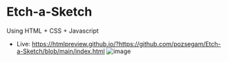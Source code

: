 # Etch-a-Sketch
Using HTML + CSS + Javascript
- Live: https://htmlpreview.github.io/?https://github.com/pozsegam/Etch-a-Sketch/blob/main/index.html
![image](https://user-images.githubusercontent.com/97035194/155748196-4d76d8a7-ff98-4d22-8479-a851e5efbaec.png)
